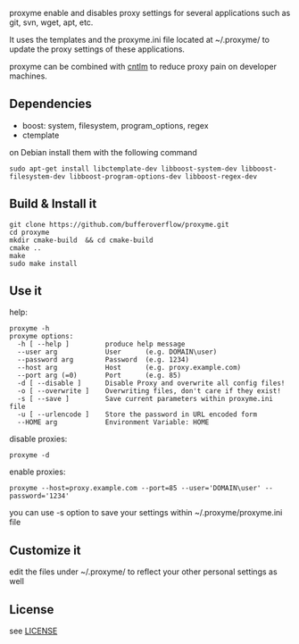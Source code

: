 proxyme enable and disables proxy settings for several applications such as git, svn, wget, apt, etc.

It uses the templates and the proxyme.ini file located at ~/.proxyme/
to update the proxy settings of these applications.

proxyme can be combined with [cntlm](http://cntlm.sourceforge.net/) to reduce proxy pain on developer machines.

Dependencies
------------
* boost: system, filesystem, program_options, regex
* ctemplate

on Debian install them with the following command

    sudo apt-get install libctemplate-dev libboost-system-dev libboost-filesystem-dev libboost-program-options-dev libboost-regex-dev

Build & Install it
-------------------
    git clone https://github.com/bufferoverflow/proxyme.git
    cd proxyme
    mkdir cmake-build  && cd cmake-build
    cmake ..
    make
    sudo make install

Use it
-------
help:

    proxyme -h
    proxyme options:
      -h [ --help ]         produce help message
      --user arg            User      (e.g. DOMAIN\user)
      --password arg        Password  (e.g. 1234)
      --host arg            Host      (e.g. proxy.example.com)
      --port arg (=0)       Port      (e.g. 85)
      -d [ --disable ]      Disable Proxy and overwrite all config files!
      -o [ --overwrite ]    Overwriting files, don't care if they exist!
      -s [ --save ]         Save current parameters within proxyme.ini file
      -u [ --urlencode ]    Store the password in URL encoded form
      --HOME arg            Environment Variable: HOME

disable proxies:

    proxyme -d

enable proxies:

    proxyme --host=proxy.example.com --port=85 --user='DOMAIN\user' --password='1234'

you can use -s option to save your settings within ~/.proxyme/proxyme.ini file

Customize it
-------------
edit the files under ~/.proxyme/ to reflect your other personal settings as well

License
-------
see [LICENSE](LICENSE)
